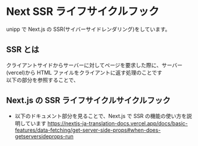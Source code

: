 # Next SSR ライフサイクルフック

unipp で Next.js の SSR(サイバーサイドレンダリング)をしています。

## SSR とは

クライアントサイドからサーバーに対してページを要求した際に、サーバー(vercel)から HTML ファイルをクライアントに返す処理のことです  
以下の部分を参照することで、

## Next.js の SSR ライフサイクルサイクルフック

- 以下のドキュメント部分を見ることで、Next.js で SSR の機能の使い方を説明しています
  https://nextjs-ja-translation-docs.vercel.app/docs/basic-features/data-fetching/get-server-side-props#when-does-getserversideprops-run
